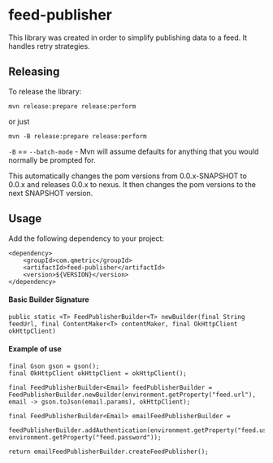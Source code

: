 # feed-publisher

This library was created in order to simplify publishing data to a feed.
It handles retry strategies.

## Releasing

To release the library:

    mvn release:prepare release:perform

or just

    mvn -B release:prepare release:perform

```-B``` == ```--batch-mode``` - Mvn will assume defaults for anything that you would normally be prompted for.

This automatically changes the pom versions from 0.0.x-SNAPSHOT to 0.0.x and releases 0.0.x to nexus.
It then changes the pom versions to the next SNAPSHOT version.

## Usage

Add the following dependency to your project:

```
<dependency>
    <groupId>com.qmetric</groupId>
    <artifactId>feed-publisher</artifactId>
    <version>${VERSION}</version>
</dependency>
```

#### Basic Builder Signature
```
public static <T> FeedPublisherBuilder<T> newBuilder(final String feedUrl, final ContentMaker<T> contentMaker, final OkHttpClient okHttpClient)
```


#### Example of use

```
final Gson gson = gson();
final OkHttpClient okHttpClient = okHttpClient();

final FeedPublisherBuilder<Email> feedPublisherBuilder = FeedPublisherBuilder.newBuilder(environment.getProperty("feed.url"), email -> gson.toJson(email.params), okHttpClient);

final FeedPublisherBuilder<Email> emailFeedPublisherBuilder =
                feedPublisherBuilder.addAuthentication(environment.getProperty("feed.username"), environment.getProperty("feed.password"));

return emailFeedPublisherBuilder.createFeedPublisher();
```